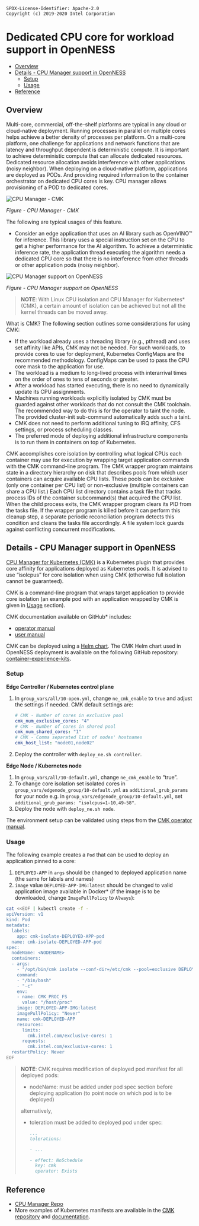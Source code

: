 ```text
SPDX-License-Identifier: Apache-2.0
Copyright (c) 2019-2020 Intel Corporation
```
<!-- omit in toc -->
# Dedicated CPU core for workload support in OpenNESS
- [Overview](#overview)
- [Details - CPU Manager support in OpenNESS](#details---cpu-manager-support-in-openness)
  - [Setup](#setup)
  - [Usage](#usage)
- [Reference](#reference)

## Overview
Multi-core, commercial, off-the-shelf platforms are typical in any cloud or cloud-native deployment. Running processes in parallel on multiple cores helps achieve a better density of processes per platform. On a multi-core platform, one challenge for applications and network functions that are latency and throughput dependent is deterministic compute. It is important to achieve deterministic compute that can allocate dedicated resources. Dedicated resource allocation avoids interference with other applications (noisy neighbor). When deploying on a cloud-native platform, applications are deployed as PODs. And providing required information to the container orchestrator on dedicated CPU cores is key. CPU manager allows provisioning of a POD to dedicated cores.

![CPU Manager - CMK ](cmk-images/cmk1.png)

_Figure - CPU Manager - CMK_

The following are typical usages of this feature.

- Consider an edge application that uses an AI library such as OpenVINO™ for inference. This library uses a special instruction set on the CPU to get a higher performance for the AI algorithm. To achieve a deterministic inference rate, the application thread executing the algorithm needs a dedicated CPU core so that there is no interference from other threads or other application pods (noisy neighbor).

![CPU Manager support on OpenNESS ](cmk-images/cmk2.png)

_Figure - CPU Manager support on OpenNESS_

>**NOTE**: With Linux CPU isolation and CPU Manager for Kubernetes\* (CMK), a certain amount of isolation can be achieved but not all the kernel threads can be moved away.

What is CMK?
The following section outlines some considerations for using CMK:

- If the workload already uses a threading library (e.g., pthread) and uses set affinity like APIs, CMK may not be needed. For such workloads, to provide cores to use for deployment, Kubernetes ConfigMaps are the recommended methodology. ConfigMaps can be used to pass the CPU core mask to the application for use.
- The workload is a medium to long-lived process with interarrival times on the order of ones to tens of seconds or greater.
- After a workload has started executing, there is no need to dynamically update its CPU assignments.
- Machines running workloads explicitly isolated by CMK must be guarded against other workloads that do not consult the CMK toolchain. The recommended way to do this is for the operator to taint the node. The provided cluster-init sub-command automatically adds such a taint.
- CMK does not need to perform additional tuning to IRQ affinity, CFS settings, or process scheduling classes.
- The preferred mode of deploying additional infrastructure components is to run them in containers on top of Kubernetes.

CMK accomplishes core isolation by controlling what logical CPUs each container may use for execution by wrapping target application commands with the CMK command-line program. The CMK wrapper program maintains state in a directory hierarchy on disk that describes pools from which user containers can acquire available CPU lists. These pools can be exclusive (only one container per CPU list) or non-exclusive (multiple containers can share a CPU list.) Each CPU list directory contains a task file that tracks process IDs of the container subcommand(s) that acquired the CPU list. When the child process exits, the CMK wrapper program clears its PID from the tasks file. If the wrapper program is killed before it can perform this cleanup step, a separate periodic reconciliation program detects this condition and cleans the tasks file accordingly. A file system lock guards against conflicting concurrent modifications.

## Details - CPU Manager support in OpenNESS

[CPU Manager for Kubernetes (CMK)](https://github.com/intel/CPU-Manager-for-Kubernetes) is a Kubernetes plugin that provides core affinity for applications deployed as Kubernetes pods. It is advised to use “isolcpus” for core isolation when using CMK (otherwise full isolation cannot be guaranteed).

CMK is a command-line program that wraps target application to provide core isolation (an example pod with an application wrapped by CMK is given in [Usage](#usage-3) section).

CMK documentation available on GitHub\* includes:

- [operator manual](https://github.com/intel/CPU-Manager-for-Kubernetes/blob/master/docs/operator.md)
- [user manual](https://github.com/intel/CPU-Manager-for-Kubernetes/blob/master/docs/user.md)

CMK can be deployed using a [Helm chart](https://helm.sh/). The CMK Helm chart used in OpenNESS deployment is available on the following GitHub repository: [container-experience-kits](https://github.com/intel/container-experience-kits/tree/master/roles/cmk-install).

### Setup

**Edge Controller / Kubernetes control plane**

1. In `group_vars/all/10-open.yml`, change `ne_cmk_enable` to `true` and adjust the settings if needed.
   CMK default settings are:
   ```yaml
   # CMK - Number of cores in exclusive pool
   cmk_num_exclusive_cores: "4"
   # CMK - Number of cores in shared pool
   cmk_num_shared_cores: "1"
   # CMK - Comma separated list of nodes' hostnames
   cmk_host_list: "node01,node02"
   ```
2. Deploy the controller with `deploy_ne.sh controller`.

**Edge Node / Kubernetes node**

1. In `group_vars/all/10-default.yml`, change `ne_cmk_enable` to “true”.
2. To change core isolation set isolated cores in `group_vars/edgenode_group/10-default.yml` as `additional_grub_params` for your node e.g. in `group_vars/edgenode_group/10-default.yml`, set `additional_grub_params: "isolcpus=1-10,49-58"`.
3. Deploy the node with `deploy_ne.sh node`.

The environment setup can be validated using steps from the [CMK operator manual](https://github.com/intel/CPU-Manager-for-Kubernetes/blob/master/docs/operator.md#validating-the-environment).

### Usage

The following example creates a `Pod` that can be used to deploy an application pinned to a core:

1. `DEPLOYED-APP` in `args` should be changed to deployed application name (the same for labels and names)
2. `image` value `DEPLOYED-APP-IMG:latest` should be changed to valid application image available in Docker\* (if the image is to be downloaded, change `ImagePullPolicy` to `Always`):

```bash
cat <<EOF | kubectl create -f -
apiVersion: v1
kind: Pod
metadata:
  labels:
    app: cmk-isolate-DEPLOYED-APP-pod
  name: cmk-isolate-DEPLOYED-APP-pod
spec:
  nodeName: <NODENAME>
  containers:
  - args:
    - "/opt/bin/cmk isolate --conf-dir=/etc/cmk --pool=exclusive DEPLOYED-APP"
    command:
    - "/bin/bash"
    - "-c"
    env:
    - name: CMK_PROC_FS
      value: "/host/proc"
    image: DEPLOYED-APP-IMG:latest
    imagePullPolicy: "Never"
    name: cmk-DEPLOYED-APP
    resources:
      limits:
        cmk.intel.com/exclusive-cores: 1
      requests:
        cmk.intel.com/exclusive-cores: 1
  restartPolicy: Never
EOF
```

>**NOTE**: CMK requires modification of deployed pod manifest for all deployed pods:
> - nodeName: <node-name> must be added under pod spec section before deploying application (to point node on which pod is to be deployed)
>
> alternatively,
> - toleration must be added to deployed pod under spec:
>
>   ```yaml
>   ...
>   tolerations:
>
>   - ...
>
>   - effect: NoSchedule
>     key: cmk
>     operator: Exists
>   ```

## Reference
- [CPU Manager Repo](https://github.com/intel/CPU-Manager-for-Kubernetes)
- More examples of Kubernetes manifests are available in the [CMK repository](https://github.com/intel/CPU-Manager-for-Kubernetes/tree/master/resources/pods) and [documentation](https://github.com/intel/CPU-Manager-for-Kubernetes/blob/master/docs/user.md).
